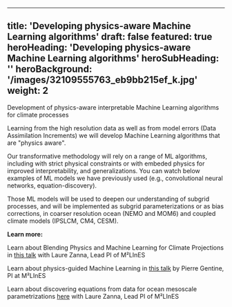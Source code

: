 
---
title: 'Developing physics-aware Machine Learning algorithms'
draft: false
featured: true
heroHeading: 'Developing physics-aware Machine Learning algorithms'
heroSubHeading: ''
heroBackground: '/images/32109555763_eb9bb215ef_k.jpg'
weight: 2
---

Development of physics-aware interpretable Machine Learning algorithms for climate processes

Learning from the high resolution data as well as from model errors (Data Assimilation Increments) we will develop Machine Learning algorithms that are "physics aware". 

Our transformative methodology will rely on a range of ML algorithms, including with strict physical constraints or with embeded physics for improved interpretability, and generalizations. You can watch below examples of ML models we have previously used (e.g., convolutional neural networks, equation-discovery).

Those ML models will be used to deepen our understanding of subgrid processes, and will be implemented as subgrid parameterizations or as bias corrections, in coarser resolution ocean (NEMO and MOM6) and coupled climate models (IPSLCM, CM4, CESM).


**Learn more:**

Learn about Blending Physics and Machine Learning for Climate Projections in [this talk](https://www.imsi.institute/videos/laure-zanna/) with Laure Zanna, Lead PI of M²LInES

Learn about physics-guided Machine Learning in [this talk](https://www.youtube.com/watch?v=T60OmRD102s) by Pierre Gentine, PI at M²LInES

Learn about discovering equations from data for ocean mesoscale parametrizations [here](https://youtu.be/9YQnW9ylacU?t=20685) with Laure Zanna, Lead PI of M²LInES
